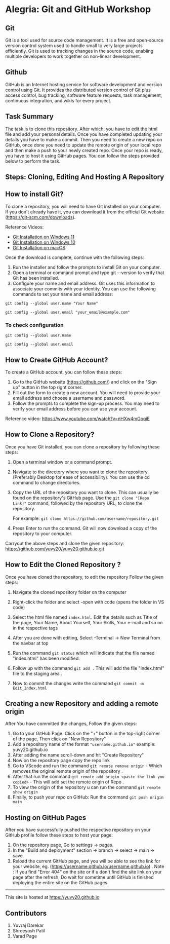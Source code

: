 # Alegria: Git and GitHub Workshop

## Git
Git is a tool used for source code management. It is a free and open-source version control system used to handle small to very large projects efficiently. Git is used to tracking changes in the source code, enabling multiple developers to work together on non-linear development.

## Github
GitHub is an Internet hosting service for software development and version control using Git. It provides the distributed version control of Git plus access control, bug tracking, software feature requests, task management, continuous integration, and wikis for every project.

## Task Summary
The task is to clone this repository. After which, you have to edit the html file and add your personal details. Once you have completed updating your details you have to make a commit. Then you need to create a new repo on GitHub, once done you need to update the remote origin of your local repo and then make a push to your newly created repo. Once your repo is ready, you have to host it using GitHub pages. You can follow the steps provided below to perform the task.

## Steps: Cloning, Editing And Hosting A Repository 

## How to install Git?

To clone a repository, you will need to have Git installed on your computer. If you don't already have it, you can download it from the official Git website (https://git-scm.com/downloads).

Reference Videos:

- [Git Installation on Windows 11](https://www.youtube.com/watch?v=JgOs70Y7jew)
- [Git Installation on Windows 10](https://www.youtube.com/watch?v=cJTXh7g-uCM)
- [Git Installation  on macOS](https://www.youtube.com/watch?v=hMEyBtsuAJE)

Once the download is complete, continue with the following steps:

1. Run the installer and follow the prompts to install Git on your computer.
2. Open a terminal or command prompt and type git --version to verify that Git has been installed.
3. Configure your name and email address. Git uses this information to associate your commits with your identity. You can use the following commands to set your name and email address:

`git config --global user.name "Your Name"`

`git config --global user.email "your_email@example.com"`

### To check configuration
`git config --global user.name`

`git config --global user.email`


## How to Create GitHub Account?
To create a GitHub account, you can follow these steps:

1. Go to the GitHub website (https://github.com/) and click on the "Sign up" button in the top right corner.
2. Fill out the form to create a new account. You will need to provide your email address and choose a username and password.
3. Follow the prompts to complete the sign-up process. You may need to verify your email address before you can use your account.

Reference video: https://www.youtube.com/watch?v=nHXw4mGoqiE


## How to Clone a Repository?
Once you have Git installed, you can clone a repository by following these steps:

 1. Open a terminal window or a command prompt.
 2. Navigate to the directory where you want to clone the repository (Preferably Desktop for ease of accessibility). You can use the cd command to change directories.
 3. Copy the URL of the repository you want to clone. This can usually be found on the repository's GitHub page.
Use the `git clone "[Repo Link]"` command, followed by the repository URL, to clone the repository. 
    
    For example: `git clone https://github.com/username/repository.git`
 4. Press Enter to run the command. Git will now download a copy of the repository to your computer.

Carryout the above steps and clone the given repository: https://github.com/yuvy20/yuvy20.github.io.git


## How to Edit the Cloned Repository ?
Once you have cloned the repository, to edit the repository Follow the given steps:
1. Navigate the cloned repository folder on the computer 
2. Right-click the folder and select -open with code (opens the folder in VS code) 
3. Select the html file named `index.html`. Edit the details such as Title of the page, Your Name, About Yourself, Your Skills, Your e-mail and so on in the respective tags
4. After you are done with editing, Select -Terminal -> New Terminal from the navbar at top
5. Run the command `git status` which will indicate that the file named "index.html" has been modified.

6. Follow up with the command `git add .` This will add the file "index.html" file to the staging area .
7. Now to commit the changes write the command `git commit -m Edit_Index.html`

## Creating a new Repository and adding a remote origin 
After You have committed the changes, Follow the given steps:
1. Go to your GitHub Page. Click on the "+" button in the top-right corner of the page, Then click on "New Repository"
2. Add a repository name of the format `"username.github.io"` example: yuvy20.github.io
3. After adding the name scroll-down and hit "Create Repository"
4. Now on the repository page copy the repo link 
5. Go to VScode and run the command `git remote remove origin` - Which removes the original remote origin of the repository .
6. After that run the command `git remote add origin <paste the link you copied>` - This will add set the remote origin of Repo .
7. To view the origin of the repository u can run the command `git remote show origin`
8. Finally, to push your repo on GitHub: 
Run the command `git push origin main`

## Hosting on GitHub Pages
After you have successfully pushed the respective repository on your GitHub profile follow these steps to host your page:
1. On the repository page, Go to settings -> pages.
2. In the "Build and deployment" section -> branch -> select -> main -> save.
3. Reload the current GitHub page, and you will be able to see the link for your website, eg. (https://username.github.io/username.github.io) .
 Note : If you find "Error 404" on the site or if u don't find the site link on your page after the refresh, Do wait for sometime until GitHub is finished deploying the entire site on the GitHub pages.

---
This site is hosted at https://yuvy20.github.io

 ## Contributors
 1. Yuvraj Darekar
 2. Shreeyash Patil
 3. Varad Page
 
 
